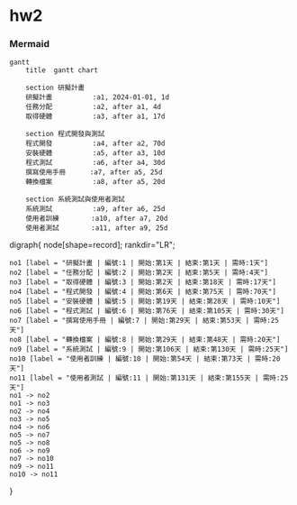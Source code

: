 # hw2

### Mermaid
```mermaid
gantt
    title  gantt chart

    section 研擬計畫
    研擬計畫          :a1, 2024-01-01, 1d
    任務分配          :a2, after a1, 4d
    取得硬體          :a3, after a1, 17d

    section 程式開發與測試
    程式開發          :a4, after a2, 70d
    安裝硬體          :a5, after a3, 10d
    程式測試          :a6, after a4, 30d
    撰寫使用手冊      :a7, after a5, 25d
    轉換檔案          :a8, after a5, 20d

    section 系統測試與使用者測試
    系統測試          :a9, after a6, 25d
    使用者訓練        :a10, after a7, 20d
    使用者測試        :a11, after a9, 25d
```

digraph{
    node[shape=record];
    rankdir="LR";

    no1 [label = "研擬計畫 | 編號:1 | 開始:第1天 | 結束:第1天 | 需時:1天"]
    no2 [label = "任務分配 | 編號:2 | 開始:第2天 | 結束:第5天 | 需時:4天"]
    no3 [label = "取得硬體 | 編號:3 | 開始:第2天 | 結束:第18天 | 需時:17天"]
    no4 [label = "程式開發 | 編號:4 | 開始:第6天 | 結束:第75天 | 需時:70天"]
    no5 [label = "安裝硬體 | 編號:5 | 開始:第19天 | 結束:第28天 | 需時:10天"]
    no6 [label = "程式測試 | 編號:6 | 開始:第76天 | 結束:第105天 | 需時:30天"]
    no7 [label = "撰寫使用手冊 | 編號:7 | 開始:第29天 | 結束:第53天 | 需時:25天"]
    no8 [label = "轉換檔案 | 編號:8 | 開始:第29天 | 結束:第48天 | 需時:20天"]
    no9 [label = "系統測試 | 編號:9 | 開始:第106天 | 結束:第130天 | 需時:25天"]
    no10 [label = "使用者訓練 | 編號:10 | 開始:第54天 | 結束:第73天 | 需時:20天"]
    no11 [label = "使用者測試 | 編號:11 | 開始:第131天 | 結束:第155天 | 需時:25天"]
    no1 -> no2
    no1 -> no3
    no2 -> no4
    no3 -> no5
    no4 -> no6
    no5 -> no7
    no5 -> no8
    no6 -> no9
    no7 -> no10
    no9 -> no11
    no10 -> no11
}
```
